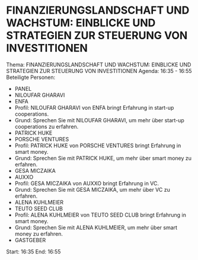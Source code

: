 # FINANZIERUNGSLANDSCHAFT UND WACHSTUM: EINBLICKE UND STRATEGIEN ZUR STEUERUNG VON INVESTITIONEN
Thema: FINANZIERUNGSLANDSCHAFT UND WACHSTUM: EINBLICKE UND STRATEGIEN ZUR STEUERUNG VON INVESTITIONEN
Agenda: 16:35 - 16:55
Beteiligte Personen:
- PANEL
- NILOUFAR GHARAVI
- ENFA
- Profil: NILOUFAR GHARAVI von ENFA bringt Erfahrung in start-up cooperations.
- Grund: Sprechen Sie mit NILOUFAR GHARAVI, um mehr über start-up cooperations zu erfahren.
- PATRICK HUKE
- PORSCHE VENTURES
- Profil: PATRICK HUKE von PORSCHE VENTURES bringt Erfahrung in smart money.
- Grund: Sprechen Sie mit PATRICK HUKE, um mehr über smart money zu erfahren.
- GESA MICZAIKA
- AUXXO
- Profil: GESA MICZAIKA von AUXXO bringt Erfahrung in VC.
- Grund: Sprechen Sie mit GESA MICZAIKA, um mehr über VC zu erfahren.
- ALENA KUHLMEIER
- TEUTO SEED CLUB
- Profil: ALENA KUHLMEIER von TEUTO SEED CLUB bringt Erfahrung in smart money.
- Grund: Sprechen Sie mit ALENA KUHLMEIER, um mehr über smart money zu erfahren.
- GASTGEBER

Start: 16:35
End: 16:55
